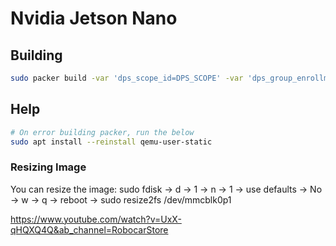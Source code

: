 # Nvidia Jetson Nano

## Building

```bash
sudo packer build -var 'dps_scope_id=DPS_SCOPE' -var 'dps_group_enrollment_key=DPS_GROUP_ENROLLMENT_KEY' jetson-azure-iot-edge.json
```

## Help

```bash
# On error building packer, run the below
sudo apt install --reinstall qemu-user-static 
```

### Resizing Image 

You can resize the image: sudo fdisk <DEV> -> d -> 1 -> n -> 1 -> use defaults -> No -> w -> q -> reboot -> sudo resize2fs /dev/mmcblk0p1

https://www.youtube.com/watch?v=UxX-qHQXQ4Q&ab_channel=RobocarStore
